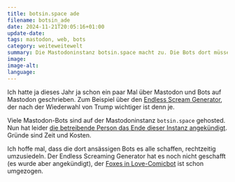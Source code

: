 ```yaml
---
title: botsin.space ade
filename: botsin_ade
date: 2024-11-21T20:05:16+01:00
update-date:
tags: mastodon, web, bots
category: weiteweitewelt
summary: Die Mastodoninstanz botsin.space macht zu. Die Bots dort müssen jetzt woanders ein Zuhause finden.
image:
image-alt:
language:
---
```


Ich hatte ja dieses Jahr ja schon ein paar Mal über Mastodon und Bots auf Mastodon geschrieben. Zum Beispiel über den [Endless Scream Generator](/blogposts/infinite_screaming), der nach der Wiederwahl von Trump wichtiger ist denn je.

Viele Mastodon-Bots sind auf der Mastodoninstanz `botsin.space` gehosted. Nun hat leider [die betreibende Person das Ende dieser Instanz angekündigt](https://muffinlabs.com/posts/2024/10/29/10-29-rip-botsin-space/). Gründe sind Zeit und Kosten.

Ich hoffe mal, dass die dort ansässigen Bots es alle schaffen, rechtzeitig umzusiedeln. Der Endless Screaming Generator hat es noch nicht geschafft (es wurde aber angekündigt), der [Foxes in Love-Comicbot](https://social.neonpaws.digital/@FoxesInLove) ist schon umgezogen.
